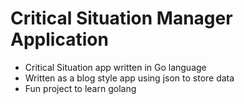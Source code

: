 # Critical Situation Manager Application
- Critical Situation app written in Go language
- Written as a blog style app using json to store data
- Fun project to learn golang